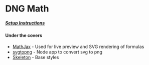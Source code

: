 DNG Math
========

##### [Setup Instructions](SETUP.md)

#### Under the covers
- [MathJax](https://github.com/mathjax/MathJax) - Used for live preview and SVG rendering of formulas
- [svgtopng](https://github.com/connyay/svgtopng) - Node app to convert svg to png
- [Skeleton](https://github.com/dhg/Skeleton) - Base styles
